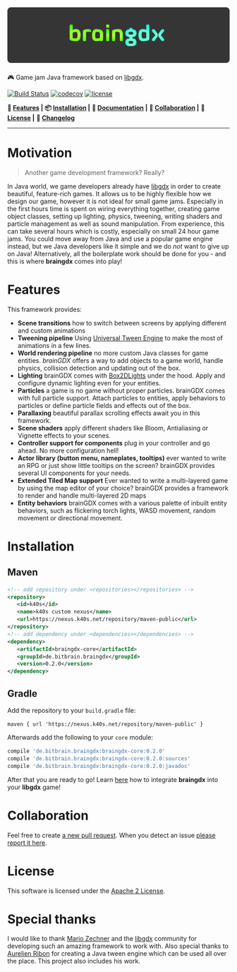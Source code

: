 ![logo](logo.png)
-
:video_game: Game jam Java framework based on [libgdx](https://libgdx.badlogicgames.com/).

[![Build Status](https://travis-ci.org/bitbrain/braingdx.svg?branch=deploy)](https://travis-ci.org/bitbrain/braingdx) [![codecov](https://codecov.io/gh/bitbrain/braingdx/branch/deploy/graph/badge.svg)](https://codecov.io/gh/bitbrain/braingdx)
[![license](https://img.shields.io/github/license/bitbrain/braingdx.svg)](LICENSE.MD)

**:space_invader: [Features](#features) |**
**:package: [Installation](#installation) |**
**:green_book: [Documentation](https://github.com/bitbrain/braingdx/wiki) |**
**:beers: [Collaboration](#collaboration) |**
**:rocket: [License](#license) |**
**:pencil: [Changelog](CHANGELOG.md)**

---
# Motivation

> Another game development framework? Really?

In Java world, we game developers already have [libgdx](https://libgdx.badlogicgames.com/) in order to create beautiful, feature-rich games. It allows us to be highly flexible how we design our game, however it is not ideal for small game jams. Especially in the first hours time is spent on wiring everything together, creating game object classes, setting up lighting, physics, tweening, writing shaders and particle management as well as sound manipulation. From experience, this can take several hours which is costly, especially on small 24 hour game jams. You could move away from Java and use a popular game engine instead, but we Java developers like it simple and we do *not* want to give up on Java! Alternatively, all the boilerplate work should be done for you - and this is where **braingdx** comes into play!

# Features

This framework provides:

* **Scene transitions** how to switch between screens by applying different and custom animations
* **Tweening pipeline** Using [Universal Tween Engine](https://github.com/AurelienRibon/universal-tween-engine) to make the most of animations in a few lines. 
* **World rendering pipeline** no more custom Java classes for game entities. *brainGDX* offers a way to add objects to a game world, handle physics, collision detection and updating out of the box.
* **Lighting** brainGDX comes with [Box2DLights](https://github.com/libgdx/box2dlights) under the hood. Apply and configure dynamic lighting even for your entities.
* **Particles** a game is no game without proper particles. brainGDX comes with full particle support. Attach particles to entities, apply behaviors to particles or define particle fields and effects out of the box.
* **Parallaxing** beautiful parallax scrolling effects await you in this framework.
* **Scene shaders** apply different shaders like Bloom, Antialiasing or Vignette effects to your scenes.
* **Controller support for components** plug in your controller and go ahead. No more configuration hell!
* **Actor library (button menu, nameplates, tooltips)** ever wanted to write an RPG or just show little tooltips on the screen? brainGDX provides several UI components for your needs.
* **Extended Tiled Map support** Ever wanted to write a multi-layered game by using the map editor of your choice? brainGDX provides a framework to render and handle multi-layered 2D maps
* **Entity behaviors** brainGDX comes with a various palette of inbuilt entity behaviors, such as flickering torch lights, WASD movement, random movement or directional movement.

# Installation

## Maven

```xml
<!-- add repository under <repositories></repositories> -->
<repository>
   <id>k40s</id>
   <name>k40s custom nexus</name>
   <url>https://nexus.k40s.net/repository/maven-public</url>
</repository>
<!-- add dependency under <dependencies></dependencies> -->
<dependency>
   <artifactId>braingdx-core</artifactId>
   <groupId>de.bitbrain.braingdx</groupId>
   <version>0.2.0</version>
</dependency>
```
## Gradle

Add the repository to your `build.gradle` file:
```text
maven { url 'https://nexus.k40s.net/repository/maven-public' }
```
Afterwards add the following to your `core` module:
```gradle
compile 'de.bitbrain.braingdx:braingdx-core:0.2.0'
compile 'de.bitbrain.braingdx:braingdx-core:0.2.0:sources'
compile 'de.bitbrain.braingdx:braingdx-core:0.2.0:javadoc'
```
After that you are ready to go! Learn [here](https://github.com/bitbrain/braingdx/wiki) how to integrate **braingdx** into your **libgdx** game!

# Collaboration

Feel free to create [a new pull request](https://github.com/bitbrain/braingdx/pull/new/master). When you detect an issue [please report it here](https://github.com/bitbrain/braingdx/issues).

# License

This software is licensed under the [Apache 2 License](LICENSE).

# Special thanks

I would like to thank [Mario Zechner](https://twitter.com/badlogicgames) and the [libgdx](https://libgdx.badlogicgames.com/) community for developing such an amazing framework to work with.
Also special thanks to [Aurelien Ribon](http://www.aurelienribon.com/blog/projects/universal-tween-engine) for creating a Java tween engine which can be used all over the place. This project also includes his work.
